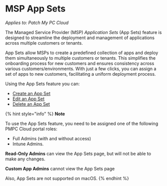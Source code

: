 # MSP App Sets

_Applies to: Patch My PC Cloud_

The Managed Service Provider (MSP) _Application Sets_ (App Sets) feature is designed to streamline the deployment and management of applications across multiple customers or tenants.

App Sets allow MSPs to create a predefined collection of apps and deploy them simultaneously to multiple customers or tenants. This simplifies the onboarding process for new customers and ensures consistency across various customers/environments. With just a few clicks, you can assign a set of apps to new customers, facilitating a uniform deployment process.

Using the App Sets feature you can:

* [Create an App Set](create-an-msp-app-set.md)
* [Edit an App Set](edit-an-msp-app-set.md)
* [Delete an App Set](delete-an-msp-app-set.md)

{% hint style="info" %}
**Note**

To use the App Sets feature, you need to be assigned one of the following PMPC Cloud portal roles:

* Full Admins (with and without access)
* Intune Admins.

**Read-Only Admins** can view the App Sets page, but will not be able to make any changes.

**Custom App Admins** cannot view the App Sets page

Also, App Sets are not supported on macOS.
{% endhint %}
